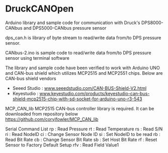 # DruckCANOpen
Arduino library and sample code for communication with Druck's DPS8000-CANbus and DPS5000-CANbus pressure sensor

dps_can.h is library of byte stream to read/write data from/to DPS pressure sensor.

CANbus-2.ino is sample code to read/write data from/to DPS pressure sensor using terminal software

The library and sample code have been verified to work with Arduino UNO and CAN-bus shield which utilizes MCP2515 and MCP2551 chips.
Below are CAN-bus shield vendors
- Seeed Studio : www.seeedstudio.com/CAN-BUS-Shield-V2.html
- Keyestudio : www.keyestudio.com/products/keyestudio-can-bus-shield-mcp2515-chip-with-sd-socket-for-arduino-uno-r3-543

MCP_CAN_lib MCP2515 CAN-bus controller library is required. It can be downloaded from repository below
https://github.com/coryjfowler/MCP_CAN_lib

Serial Command List
rp : Read Pressure
rt : Read Temperature
rs : Read S/N
ri : Read NodeID
ci : Change Sensor Node ID
si : Set NodeID to be read
rb : Read Bit Rate
cb : Change Sensor Bit Rate
sb : Set Host Bit Rate
rf : Reset Sensor to Factory Default Setup
rfv : Read Field Value1
